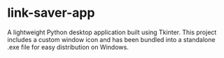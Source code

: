 # link-saver-app
A lightweight Python desktop application built using Tkinter. This project includes a custom window icon and has been bundled into a standalone .exe file for easy distribution on Windows.
